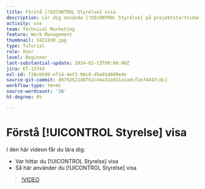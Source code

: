 ```yaml
---
title: Förstå [!UICONTROL Styrelse] visa
description: Lär dig använda [!UICONTROL Styrelse] på projektstartsidan.
activity: use
team: Technical Marketing
feature: Work Management
thumbnail: 3422430.jpg
type: Tutorial
role: User
level: Beginner
last-substantial-update: 2024-02-13T00:00:00Z
jira: KT-13743
exl-id: f28cbb99-ef14-4ef2-96c8-d5e01d609ede
source-git-commit: d8792621d8762c44a32a611e1adcf1e74447cdc1
workflow-type: tm+mt
source-wordcount: '38'
ht-degree: 0%

---
```


# Förstå [!UICONTROL Styrelse] visa

I den här videon får du lära dig:

* Var hittar du [!UICONTROL Styrelse] visa
* Så här använder du [!UICONTROL Styrelse] visa


>[!VIDEO](https://video.tv.adobe.com/v/3422430/?quality=12&learn=on)
